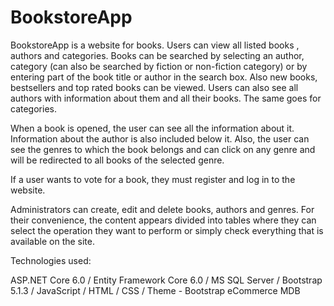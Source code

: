# BookstoreApp

BookstoreApp is a website for books. Users can view all listed books , authors and categories. Books can be searched by selecting an author, category (can also be searched by fiction or non-fiction category) or by entering part of the book title or author in the search box. Also new books, bestsellers and top rated books can be viewed. Users can also see all authors with information about them and all their books. The same goes for categories.

When a book is opened, the user can see all the information about it. Information about the author is also included below it. Also, the user can see the genres to which the book belongs and can click on any genre and will be redirected to all books of the selected genre.

If a user wants to vote for a book, they must register and log in to the website.
 
Administrators can create, edit and delete books, authors and genres. For their convenience, the content appears divided into tables where they can select the operation they want to perform or simply check everything that is available on the site. 

Technologies used:

ASP.NET Core 6.0 
/ Entity Framework Core 6.0 
/ MS SQL Server 
/ Bootstrap 5.1.3 
/ JavaScript 
/ HTML 
/ CSS 
/ Theme - Bootstrap eCommerce MDB